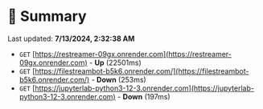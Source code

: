 # 📖 Summary
Last updated: **7/13/2024, 2:32:38 AM**

- `GET` [https://restreamer-09gx.onrender.com](https://restreamer-09gx.onrender.com) - **Up** (22501ms)
- `GET` [https://filestreambot-b5k6.onrender.com/](https://filestreambot-b5k6.onrender.com/) - **Down** (253ms)
- `GET` [https://jupyterlab-python3-12-3.onrender.com](https://jupyterlab-python3-12-3.onrender.com) - **Down** (197ms)
